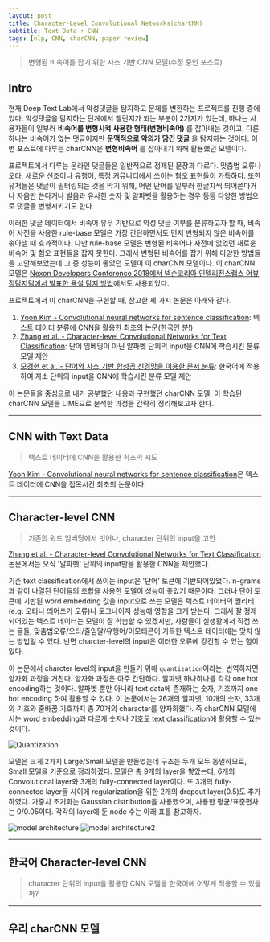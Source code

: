 ```yaml
---
layout: post
title: Character-Level Convolutional Networks(charCNN)
subtitle: Text Data + CNN
tags: [nlp, CNN, charCNN, paper review]
---
```

> 변형된 비속어를 잡기 위한 자소 기반 CNN 모델(수정 중인 포스트)

## Intro
현재 Deep Text Lab에서 악성댓글을 탐지하고 문체를 변환하는 프로젝트를 진행 중에 있다. 악성댓글을 탐지하는 단계에서 챌린지가 되는 부분이 2가지가 있는데, 하나는 사용자들이 일부러 **비속어를 변형시켜 사용한 형태(변형비속어)** 를 잡아내는 것이고, 다른 하나는 비속어가 없는 댓글이지만 **문맥적으로 악의가 담긴 댓글** 을 탐지하는 것이다. 이번 포스트에 다루는 charCNN은 **변형비속어** 를 잡아내기 위해 활용했던 모델이다.

프로젝트에서 다루는 온라인 댓글들은 일반적으로 정제된 문장과 다르다. 맞춤법 오류나 오타, 새로운 신조어나 유행어, 특정 커뮤니티에서 쓰이는 혐오 표현들이 가득하다. 또한 유저들은 댓글이 필터링되는 것을 막기 위해, 어떤 단어를 일부러 한글자씩 띄어쓴다거나 자음만 쓴다거나 발음과 유사한 숫자 및 알파벳을 활용하는 경우 등등 다양한 방법으로 댓글을 변형시키기도 한다.

이러한 댓글 데이터에서 비속어 유무 기반으로 악성 댓글 여부를 분류하고자 할 때, 비속어 사전을 사용한 rule-base 모델은 가장 간단하면서도 먼저 변형되지 않은 비속어를 솎아낼 때 효과적이다. 다만 rule-base 모델은 변형된 비속어나 사전에 없었던 새로운 비속어 및 혐오 표현들을 잡지 못한다. 그래서 변형된 비속어를 잡기 위해 다양한 방법들을 고안해보았는데 그 중 성능이 좋았던 모델이 이 charCNN 모델이다. 이 charCNN 모델은 [Nexon Developers Conference 2018에서 넥슨코리아 인텔리전스랩스 어뷰징탐지팀에서 발표한 욕설 탐지 방법](http://ndc.vod.nexoncdn.co.kr/NDC2018/slides/NDC2018_0033/index.html)에서도 사용되었다.

프로젝트에서 이 charCNN을 구현할 때, 참고한 세 가지 논문은 아래와 같다.
1. [Yoon Kim - Convolutional neural networks for sentence classification](https://www.aclweb.org/anthology/D14-1181/): 텍스트 데이터 분류에 CNN을 활용한 최초의 논문(한국인 분!)
2. [Zhang et al. - Character-level Convolutional Networks for Text Classification](https://arxiv.org/pdf/1509.01626.pdf): 단어 임베딩이 아닌 알파벳 단위의 input을 CNN에 학습시킨 분류 모델 제안
3. [모경현 et al. - 단어와 자소 기반 합성곱 신경망을 이용한 문서 분류](http://www.dbpia.co.kr/pdf/pdfView.do?nodeId=NODE07456973&mark=0&bookmarkCnt=0&ipRange=N&language=ko_KR): 한국어에 적용하여 자소 단위의 input을 CNN에 학습시킨 분류 모델 제안

이 논문들을 중심으로 내가 공부했던 내용과 구현했던 charCNN 모델, 이 학습된 charCNN 모델을 LIME으로 분석한 과정을 간략히 정리해보고자 한다.

---

## CNN with Text Data
> 텍스트 데이터에 CNN을 활용한 최초의 시도   

[Yoon Kim - Convolutional neural networks for sentence classification](https://www.aclweb.org/anthology/D14-1181/)은 텍스트 데이터에 CNN을 접목시킨 최초의 논문이다.

---

## Character-level CNN
> 기존의 워드 임베딩에서 벗어나, character 단위의 input을 고안

[Zhang et al. - Character-level Convolutional Networks for Text Classification](https://arxiv.org/pdf/1509.01626.pdf) 논문에서는 오직 '알파벳' 단위의 input만을 활용한 CNN을 제안했다.

기존 text classification에서 쓰이는 input은 '단어' 토큰에 기반되어있었다. n-grams과 같이 나열된 단어들의 조합을 사용한 모델이 성능이 좋았기 때문이다. 그러나 단어 토큰에 기반된 word embedding 값을 input으로 쓰는 모델은 텍스트 데이터의 퀄리티(e.g. 오타나 띄어쓰기 오류)나 토크나이저 성능에 영향을 크게 받는다. 그래서 잘 정제되어있는 텍스트 데이터는 모델이 잘 학습할 수 있겠지만, 사람들이 실생활에서 직접 쓰는 글들, 맞춤법오류/오타/줄임말/유행어/이모티콘이 가득한 텍스트 데이터에는 맞지 않는 방법일 수 있다. 반면 charcter-level의 input은 이러한 오류에 강건할 수 있는 힘이 있다.

이 논문에서 charcter level의 input을 만들기 위해 `quantization`이라는, 번역하자면 양자화 과정을 거친다. 양자화 과정은 아주 간단하다. 알파벳 하나하나를 각각 one hot encoding하는 것이다. 알파벳 뿐만 아니라 text data에 존재하는 숫자, 기호까지 one hot encoding 하여 활용할 수 있다. 이 논문에서는 26개의 알파벳, 10개의 숫자, 33개의 기호와 줄바꿈 기호까지 총 70개의 character를 양자화했다. 즉 charCNN 모델에서는 word embedding과 다르게 숫자나 기호도 text classification에 활용할 수 있는 것이다.

![Quantization](https://joyae.github.io/img/charCNN/1.png)

모델은 크게 2가지 Large/Small 모델을 만들었는데 구조는 두개 모두 동일하므로, Small 모델을 기준으로 정리하겠다. 모델은 총 9개의 layer을 쌓았는데, 6개의 Convolutional layer와 3개의 fully-connected layer이다. 또 3개의 fully-connected layer들 사이에 regularization을 위한 2개의 dropout layer(0.5)도 추가하였다. 가중치 초기화는 Gaussian distribution을 사용했으며, 사용한 평균/표준편차는 0/0.05이다. 각각의 layer에 둔 node 수는 아래 표를 참고하자.

![model architecture](https://joyae.github.io/img/charCNN/2.png)
![model architecture2](https://joyae.github.io/img/charCNN/3.png)

---

## 한국어 Character-level CNN
> character 단위의 input을 활용한 CNN 모델을 한국어에 어떻게 적용할 수 있을까?

---

## 우리 charCNN 모델
